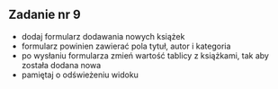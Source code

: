 ## Zadanie nr 9

- dodaj formularz dodawania nowych książek
- formularz powinien zawierać pola tytuł, autor i kategoria
- po wysłaniu formularza zmień wartość tablicy z książkami, tak aby została dodana nowa
- pamiętaj o odświeżeniu widoku
